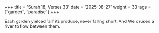 +++
title = 'Surah 18, Verses 33'
date = '2025-08-27'
weight = 33
tags = ["garden", "paradise"]
+++

Each garden yielded ˹all˺ its produce, never falling short. And We caused a river to flow between them.